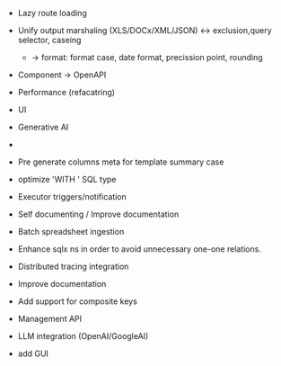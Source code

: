 
- Lazy route loading


- Unify output marshaling (XLS/DOCx/XML/JSON) <-> exclusion,query selector, caseing
  - -> format: format case, date format, precission point, rounding 
    
- Component -> OpenAPI 

- Performance (refacatring)

- UI
- Generative AI
- 
- Pre generate columns meta for template summary case
- optimize 'WITH ' SQL type
- Executor triggers/notification
- Self documenting / Improve documentation
- Batch spreadsheet ingestion
- Enhance sqlx ns in order to avoid unnecessary one-one relations.
- Distributed tracing integration
- Improve documentation
- Add support for composite keys
- Management API
- LLM integration (OpenAI/GoogleAI)
- add GUI

